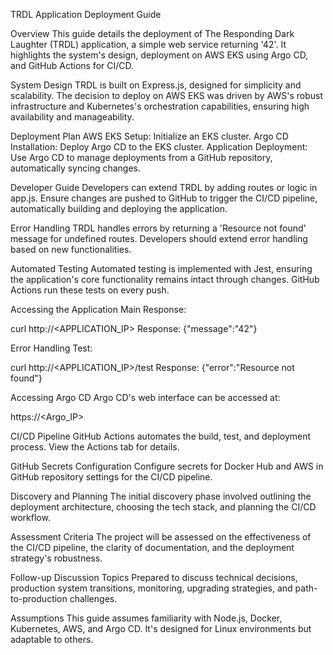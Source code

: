 TRDL Application Deployment Guide

Overview
This guide details the deployment of The Responding Dark Laughter (TRDL) application, a simple web service returning '42'. It highlights the system's design, deployment on AWS EKS using Argo CD, and GitHub Actions for CI/CD.

System Design
TRDL is built on Express.js, designed for simplicity and scalability. The decision to deploy on AWS EKS was driven by AWS's robust infrastructure and Kubernetes's orchestration capabilities, ensuring high availability and manageability.

Deployment Plan
AWS EKS Setup: Initialize an EKS cluster.
Argo CD Installation: Deploy Argo CD to the EKS cluster.
Application Deployment: Use Argo CD to manage deployments from a GitHub repository, automatically syncing changes.

Developer Guide
Developers can extend TRDL by adding routes or logic in app.js. Ensure changes are pushed to GitHub to trigger the CI/CD pipeline, automatically building and deploying the application.

Error Handling
TRDL handles errors by returning a 'Resource not found' message for undefined routes. Developers should extend error handling based on new functionalities.

Automated Testing
Automated testing is implemented with Jest, ensuring the application's core functionality remains intact through changes. GitHub Actions run these tests on every push.

Accessing the Application
Main Response:

curl http://<APPLICATION_IP>
Response: {"message":"42"}

Error Handling Test:

curl http://<APPLICATION_IP>/test
Response: {"error":"Resource not found"}

Accessing Argo CD
Argo CD's web interface can be accessed at:

https://<Argo_IP>

CI/CD Pipeline
GitHub Actions automates the build, test, and deployment process. View the Actions tab for details.

GitHub Secrets Configuration
Configure secrets for Docker Hub and AWS in GitHub repository settings for the CI/CD pipeline.

Discovery and Planning
The initial discovery phase involved outlining the deployment architecture, choosing the tech stack, and planning the CI/CD workflow.

Assessment Criteria
The project will be assessed on the effectiveness of the CI/CD pipeline, the clarity of documentation, and the deployment strategy's robustness.

Follow-up Discussion Topics
Prepared to discuss technical decisions, production system transitions, monitoring, upgrading strategies, and path-to-production challenges.

Assumptions
This guide assumes familiarity with Node.js, Docker, Kubernetes, AWS, and Argo CD. It's designed for Linux environments but adaptable to others.


